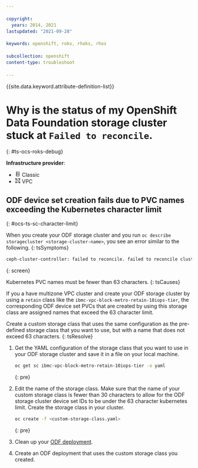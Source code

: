 ```yaml
---

copyright:
  years: 2014, 2021
lastupdated: "2021-09-28"

keywords: openshift, roks, rhoks, rhos

subcollection: openshift
content-type: troubleshoot

---
```



{{site.data.keyword.attribute-definition-list}}
  

# Why is the status of my OpenShift Data Foundation storage cluster stuck at `Failed to reconcile`.
{: #ts-ocs-roks-debug}

**Infrastructure provider**:
* <img src="images/icon-classic.png" alt="Classic infrastructure provider icon" width="15" style="width:15px; border-style: none"/> Classic
* <img src="images/icon-vpc.png" alt="VPC infrastructure provider icon" width="15" style="width:15px; border-style: none"/> VPC

## ODF device set creation fails due to PVC names exceeding the Kubernetes character limit
{: #ocs-ts-sc-character-limit}


When you create your ODF storage cluster and you run `oc describe storagecluster <storage-cluster-name>`, you see an error similar to the following.
{: tsSymptoms}

```sh
ceph-cluster-controller: failed to reconcile. failed to reconcile cluster "ocs-storagecluster-cephcluster": failed to configure local ceph cluster: failed to create cluster: failed to start ceph osds: 3 failures encountered while running osds in namespace openshift-storage: failed to create "provision" job for node "ocs-deviceset-ibmc-vpc-block-metro-retain-10iops-tier-0-datnv6k". Job.batch "rook-ceph-osd-prepare-aaa000aaa111a1a0e10ba1a11aa1a119" is invalid: [spec.template.spec.volumes[8].name: Invalid value: "ocs-deviceset-ibmc-vpc-block-metro-retain-10iops-tier-0-aaaaa1b-bridge": must be no more than 63 characters
```
{: screen}


Kubernetes PVC names must be fewer than 63 characters.
{: tsCauses}


If you a have multizone VPC cluster and create your ODF storage cluster by using a `retain` class like the `ibmc-vpc-block-metro-retain-10iops-tier`, the corresponding ODF device set PVCs that are created by using this storage class are assigned names that exceed the 63 character limit.


Create a custom storage class that uses the same configuration as the pre-defined storage class that you want to use, but with a name that does not exceed 63 characters.
{: tsResolve}

1. Get the YAML configuration of the storage class that you want to use in your ODF storage cluster and save it in a file on your local machine.
    ```sh
    oc get sc ibmc-vpc-block-metro-retain-10iops-tier -o yaml
    ```
    {: pre}

1. Edit the name of the storage class. Make sure that the name of your custom storage class is fewer than 30 characters to allow for the ODF storage cluster device set IDs to be under the 63 character kubernetes limit. Create the storage class in your cluster.
    ```sh
    oc create -f <custom-storage-class.yaml>
    ```
    {: pre}

1. Clean up your [ODF deployment](/docs/openshift?topic=openshift-ocs-manage-deployment#ocs-rm-cleanup-resources).

1. Create an ODF deployment that uses the custom storage class you created.





